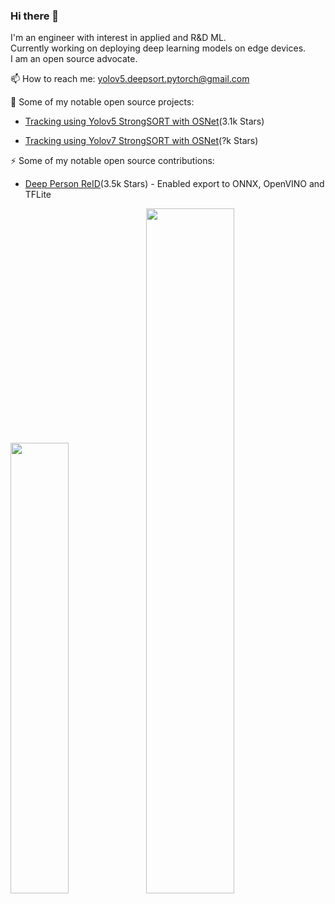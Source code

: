 ### Hi there 👋
I'm an engineer with interest in applied and R&D ML.  
Currently working on deploying deep learning models on edge devices.  
I am an open source advocate.  

📫 How to reach me: yolov5.deepsort.pytorch@gmail.com

🚀  Some of my notable open source projects:

* [Tracking using Yolov5 StrongSORT with OSNet](https://github.com/mikel-brostrom/Yolov5_StrongSORT_OSNet)(3.1k Stars)

* [Tracking using Yolov7 StrongSORT with OSNet](https://github.com/mikel-brostrom/Yolov7_StrongSORT_OSNet)(?k Stars)

⚡  Some of my notable open source contributions:

* [Deep Person ReID](https://github.com/KaiyangZhou/deep-person-reid)(3.5k Stars) - Enabled export to ONNX, OpenVINO and TFLite


<img width="43%"  src="https://github-readme-streak-stats.herokuapp.com/?user=mikel-brostrom&hide_border=true" /><img width="53%"  src="https://github-readme-stats.vercel.app/api?username=mikel-brostrom&count_private=true&show_icons=true&include_all_commits=false&hide_border=true&hide_title=true" />
